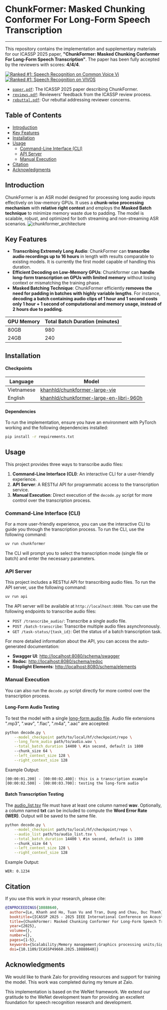 # ChunkFormer: Masked Chunking Conformer For Long-Form Speech Transcription

---

This repository contains the implementation and supplementary materials for our ICASSP 2025 paper, **"ChunkFormer: Masked Chunking Conformer For Long-Form Speech Transcription"**. The paper has been fully accepted by the reviewers with scores: **4/4/4**.

[![Ranked #1: Speech Recognition on Common Voice Vi](https://img.shields.io/badge/Ranked%20%231%3A%20Speech%20Recognition%20on%20Common%20Voice%20Vi-%F0%9F%8F%86%20SOTA-blueviolet?style=for-the-badge&logo=paperswithcode&logoColor=white)](https://paperswithcode.com/sota/speech-recognition-on-common-voice-vi)
[![Ranked #1: Speech Recognition on VIVOS](https://img.shields.io/badge/Ranked%20%231%3A%20Speech%20Recognition%20on%20VIVOS-%F0%9F%8F%86%20SOTA-blueviolet?style=for-the-badge&logo=paperswithcode&logoColor=white)](https://paperswithcode.com/sota/speech-recognition-on-vivos)

- [`paper.pdf`](docs/paper.pdf): The ICASSP 2025 paper describing ChunkFormer.
- [`reviews.pdf`](docs/chunkformer_reviews.pdf): Reviewers' feedback from the ICASSP review process.
- [`rebuttal.pdf`](docs/rebuttal.pdf): Our rebuttal addressing reviewer concerns.

## Table of Contents

- [Introduction](#introduction)
- [Key Features](#key-features)
- [Installation](#installation)
- [Usage](#usage)
  - [Command-Line Interface (CLI)](#command-line-interface-cli)
  - [API Server](#api-server)
  - [Manual Execution](#manual-execution)
- [Citation](#citation)
- [Acknowledgments](#acknowledgments)

<a name = "introduction" ></a>

## Introduction

ChunkFormer is an ASR model designed for processing long audio inputs effectively on low-memory GPUs. It uses a **chunk-wise processing mechanism** with **relative right context** and employs the **Masked Batch technique** to minimize memory waste due to padding. The model is scalable, robust, and optimized for both streaming and non-streaming ASR scenarios.
![chunkformer_architecture](docs/chunkformer_architecture.png)

<a name = "key-features" ></a>

## Key Features

- **Transcribing Extremely Long Audio**: ChunkFormer can **transcribe audio recordings up to 16 hours** in length with results comparable to existing models. It is currently the first model capable of handling this duration.
- **Efficient Decoding on Low-Memory GPUs**: Chunkformer can **handle long-form transcription on GPUs with limited memory** without losing context or mismatching the training phase.
- **Masked Batching Technique**: ChunkFormer efficiently **removes the need for padding in batches with highly variable lengths**. For instance, **decoding a batch containing audio clips of 1 hour and 1 second costs only 1 hour + 1 second of computational and memory usage, instead of 2 hours due to padding.**

| GPU Memory | Total Batch Duration (minutes) |
| ---------- | ------------------------------ |
| 80GB       | 980                            |
| 24GB       | 240                            |

<a name = "installation" ></a>

## Installation

#### Checkpoints

| Language   | Model                                                                                                     |
| ---------- | --------------------------------------------------------------------------------------------------------- |
| Vietnamese | [khanhld/chunkformer-large-vie](https://huggingface.co/khanhld/chunkformer-large-vie)                     |
| English    | [khanhld/chunkformer-large-en-libri-960h](https://huggingface.co/khanhld/chunkformer-large-en-libri-960h) |

#### Dependencies

To run the implementation, ensure you have an environment with PyTorch working and the following dependencies installed:

```bash
pip install -r requirements.txt
```

<a name = "usage" ></a>

## Usage

This project provides three ways to transcribe audio files:

1.  **Command-Line Interface (CLI)**: An interactive CLI for a user-friendly experience.
2.  **API Server**: A RESTful API for programmatic access to the transcription service.
3.  **Manual Execution**: Direct execution of the `decode.py` script for more control over the transcription process.

### Command-Line Interface (CLI)

For a more user-friendly experience, you can use the interactive CLI to guide you through the transcription process. To run the CLI, use the following command:

```bash
uv run chunkformer
```

The CLI will prompt you to select the transcription mode (single file or batch) and enter the necessary parameters.

### API Server

This project includes a RESTful API for transcribing audio files. To run the API server, use the following command:

```bash
uv run api
```

The API server will be available at `http://localhost:8080`. You can use the following endpoints to transcribe audio files:

*   `POST /transcribe_audio/`: Transcribe a single audio file.
*   `POST /batch-transcribe`: Transcribe multiple audio files asynchronously.
*   `GET /task-status/{task_id}`: Get the status of a batch transcription task.

For more detailed information about the API, you can access the auto-generated documentation:

*   **Swagger UI**: [http://localhost:8080/schema/swagger](http://localhost:8080/schema/swagger)
*   **Redoc**: [http://localhost:8080/schema/redoc](http://localhost:8080/schema/redoc)
*   **Stoplight Elements**: [http://localhost:8080/schema/elements](http://localhost:8080/schema/elements)

### Manual Execution

You can also run the `decode.py` script directly for more control over the transcription process.

#### Long-Form Audio Testing

To test the model with a single [long-form audio file](data/common_voice_vi_23397238.wav). Audio file extensions ".mp3", ".wav", ".flac", ".m4a", ".aac" are accepted:

```bash
python decode.py \
    --model_checkpoint path/to/local/hf/checkpoint/repo \
    --long_form_audio path/to/audio.wav \
    --total_batch_duration 14400 \ #in second, default is 1800
    --chunk_size 64 \
    --left_context_size 128 \
    --right_context_size 128
```

Example Output:

```
[00:00:01.200] - [00:00:02.400]: this is a transcription example
[00:00:02.500] - [00:00:03.700]: testing the long-form audio
```

#### Batch Transcription Testing

The [audio_list.tsv](data/audio_list.tsv) file must have at least one column named **wav**. Optionally, a column named **txt** can be included to compute the **Word Error Rate (WER)**. Output will be saved to the same file.

```bash
python decode.py \
    --model_checkpoint path/to/local/hf/checkpoint/repo \
    --audio_list path/to/audio_list.tsv \
    --total_batch_duration 14400 \ #in second, default is 1800
    --chunk_size 64 \
    --left_context_size 128 \
    --right_context_size 128
```

Example Output:

```
WER: 0.1234
```

<a name = "citation" ></a>

## Citation

If you use this work in your research, please cite:

```bibtex
@INPROCEEDINGS{10888640,
  author={Le, Khanh and Ho, Tuan Vu and Tran, Dung and Chau, Duc Thanh},
  booktitle={ICASSP 2025 - 2025 IEEE International Conference on Acoustics, Speech and Signal Processing (ICASSP)},
  title={ChunkFormer: Masked Chunking Conformer For Long-Form Speech Transcription},
  year={2025},
  volume={},
  number={},
  pages={1-5},
  keywords={Scalability;Memory management;Graphics processing units;Signal processing;Performance gain;Hardware;Resource management;Speech processing;Standards;Context modeling;chunkformer;masked batch;long-form transcription},
  doi={10.1109/ICASSP49660.2025.10888640}}

```

<a name = "acknowledgments" ></a>

## Acknowledgments

We would like to thank Zalo for providing resources and support for training the model. This work was completed during my tenure at Zalo.

This implementation is based on the WeNet framework. We extend our gratitude to the WeNet development team for providing an excellent foundation for speech recognition research and development.